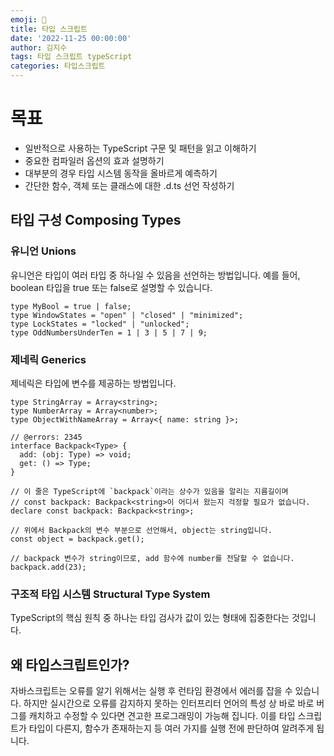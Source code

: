 ```yaml
---
emoji: 🔮
title: 타입 스크립트
date: '2022-11-25 00:00:00'
author: 김지수
tags: 타입 스크립트 typeScript
categories: 타입스크립트
---
```


# 목표
- 일반적으로 사용하는 TypeScript 구문 및 패턴을 읽고 이해하기
- 중요한 컴파일러 옵션의 효과 설명하기
- 대부분의 경우 타입 시스템 동작을 올바르게 예측하기
- 간단한 함수, 객체 또는 클래스에 대한 .d.ts 선언 작성하기

## 타입 구성 Composing Types

### 유니언 Unions
유니언은 타입이 여러 타입 중 하나일 수 있음을 선언하는 방법입니다. 예를 들어, boolean 타입을 true 또는 false로 설명할 수 있습니다.

```
type MyBool = true | false;
type WindowStates = "open" | "closed" | "minimized";
type LockStates = "locked" | "unlocked";
type OddNumbersUnderTen = 1 | 3 | 5 | 7 | 9;
```
### 제네릭 Generics
제네릭은 타입에 변수를 제공하는 방법입니다.

```
type StringArray = Array<string>;
type NumberArray = Array<number>;
type ObjectWithNameArray = Array<{ name: string }>;

// @errors: 2345
interface Backpack<Type> {
  add: (obj: Type) => void;
  get: () => Type;
}

// 이 줄은 TypeScript에 `backpack`이라는 상수가 있음을 알리는 지름길이며
// const backpack: Backpack<string>이 어디서 왔는지 걱정할 필요가 없습니다.
declare const backpack: Backpack<string>;

// 위에서 Backpack의 변수 부분으로 선언해서, object는 string입니다.
const object = backpack.get();

// backpack 변수가 string이므로, add 함수에 number를 전달할 수 없습니다.
backpack.add(23);
```

### 구조적 타입 시스템 Structural Type System
TypeScript의 핵심 원칙 중 하나는 타입 검사가 값이 있는 형태에 집중한다는 것입니다.

## 왜 타입스크립트인가?
자바스크립트는 오류를 알기 위해서는 실행 후 런타임 환경에서 에러를 잡을 수 있습니다. 하지만 실시간으로 오류를 감지하지 못하는 인터프리터 언어의 특성 상 바로 바로 버그를 캐치하고 수정할 수 있다면 견고한 프로그래밍이 가능해 집니다. 이를 타입 스크립트가 타입이 다른지, 함수가 존재하는지 등 여러 가지를 실행 전에 판단하여 알려주게 됩니다.